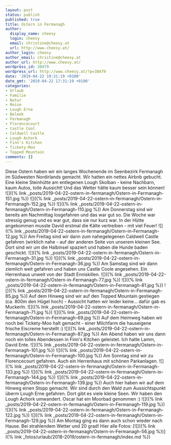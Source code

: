 ```yaml
---
layout: post
status: publish
published: true
title: Ostern in Fermanagh
author:
  display_name: cheesy
  login: cheesy
  email: christine@cheesy.at
  url: http://www.cheesy.at/
author_login: cheesy
author_email: christine@cheesy.at
author_url: http://www.cheesy.at/
wordpress_id: 38479
wordpress_url: http://www.cheesy.at/?p=38479
date: '2019-04-22 19:31:19 +0100'
date_gmt: '2019-04-22 17:31:19 +0100'
categories:
- Urlaub
- Familie
- Natur
- Reise
- Lough Erne
- Beleek
- Fermanagh
- Florencecourt
- Castle Cool
- Caldwell Castle
- Lough Achork
- Finn's Kitchen
- Tickety-Moo
- Topped Mountain
comments: []
---
```

Diese Ostern haben wir ein langes Wochenende im Seenbezirk Fermanagh im Südwesten Nordirlands gemacht. Wir hatten ein nettes Airbnb gebucht. Eine kleine Steinhütte am entlegenen Lough Skolban - keine Nachbarn, kaum Autos, tolle Aussicht! Und das Wetter hätte kaum besser sein können!
![]({% link _posts/2019-04-22-ostern-in-fermanagh/Ostern-in-Fermanagh-151.jpg %})
![]({% link _posts/2019-04-22-ostern-in-fermanagh/Ostern-in-Fermanagh-152.jpg %})
![]({% link _posts/2019-04-22-ostern-in-fermanagh/Ostern-in-Fermanagh-110.jpg %})
Am Donnerstag sind wir bereits am Nachmittag losgefahren und das war gut so. Die Woche war stressig genug und es war gut, dass sie nur kurz war. In der Hütte angekommen musste David erstmal die Kälte vertreiben - mit viel Feuer!
![]({% link _posts/2019-04-22-ostern-in-fermanagh/Ostern-in-Fermanagh-12.jpg %})
Am Freitag sind wir dann zum nahegelegenen Caldwell Castle gefahren (wirklich nahe - auf der anderen Seite von unserem kleinen See. Dort sind wir um die Halbinsel spaziert und haben die Hunde baden geschickt.
![]({% link _posts/2019-04-22-ostern-in-fermanagh/Ostern-in-Fermanagh-31.jpg %})
![]({% link _posts/2019-04-22-ostern-in-fermanagh/Ostern-in-Fermanagh-36.jpg %})
Am Samstag sind wir dann ziemlich weit gefahren und haben uns Castle Coole angesehen. Ein Herrenhaus unweit von der Stadt Enniskillen.
![]({% link _posts/2019-04-22-ostern-in-fermanagh/Ostern-in-Fermanagh-77.jpg %})
![]({% link _posts/2019-04-22-ostern-in-fermanagh/Ostern-in-Fermanagh-81.jpg %})
![]({% link _posts/2019-04-22-ostern-in-fermanagh/Ostern-in-Fermanagh-85.jpg %})
Auf dem Hinweg sind wir auf den Topped Mountain gestiegen (ca. 800m den Hügel hoch) - Aussicht hatten wir leider keine... dafür gab es Muckerln.
![]({% link _posts/2019-04-22-ostern-in-fermanagh/Ostern-in-Fermanagh-71.jpg %})
![]({% link _posts/2019-04-22-ostern-in-fermanagh/Ostern-in-Fermanagh-69.jpg %})
Auf dem Heimweg haben wir noch bei Tickety-Moo halt gemacht - einer Milchfarm die hauseigene frische Eiscreme herstellt :)
![]({% link _posts/2019-04-22-ostern-in-fermanagh/Ostern-in-Fermanagh-87.jpg %})
Am Abend haben wir uns dann noch ein tolles Abendessen in Finn's Kitchen geleistet. Ich hatte Lamm, David Ente.
![]({% link _posts/2019-04-22-ostern-in-fermanagh/Ostern-in-Fermanagh-101.jpg %})
![]({% link _posts/2019-04-22-ostern-in-fermanagh/Ostern-in-Fermanagh-100.jpg %})
Am Sonntag sind wir zu Florencecourt gefahren. Auch ein Herrenhaus mit schönen Parkanlagen.
![]({% link _posts/2019-04-22-ostern-in-fermanagh/Ostern-in-Fermanagh-133.jpg %})
![]({% link _posts/2019-04-22-ostern-in-fermanagh/Ostern-in-Fermanagh-144.jpg %})
![]({% link _posts/2019-04-22-ostern-in-fermanagh/Ostern-in-Fermanagh-139.jpg %})
Auch hier haben wir auf dem Hinweg einen Stopp gemacht. Wir sind durch den Wald zum Aussichtspunkt überm Lough Erne gefahren. Dort gibt es viele kleine Seen. Wir haben den Lough Achork umwandert. Oscar hat ein Moorbad genommen :)
![]({% link _posts/2019-04-22-ostern-in-fermanagh/Ostern-in-Fermanagh-119.jpg %})
![]({% link _posts/2019-04-22-ostern-in-fermanagh/Ostern-in-Fermanagh-122.jpg %})
![]({% link _posts/2019-04-22-ostern-in-fermanagh/Ostern-in-Fermanagh-129.jpg %})
Am Montag ging es dann auch schon wieder nach Hause. Bei strahlendem Wetter und 20 grad!
Hier alle Fotos:
[![]({% link _posts/2019-04-22-ostern-in-fermanagh/Ostern-in-Fermanagh-56.jpg %})]({% link _fotos/urlaub/2018-2019/ostern-in-fermanagh/index.md %})
